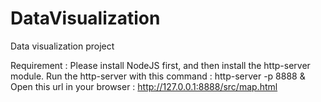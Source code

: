 # DataVisualization
Data visualization project

Requirement : 
Please install NodeJS first, and then install the http-server module. 
Run the http-server with this command : http-server -p 8888 &
Open this url in your browser : http://127.0.0.1:8888/src/map.html

